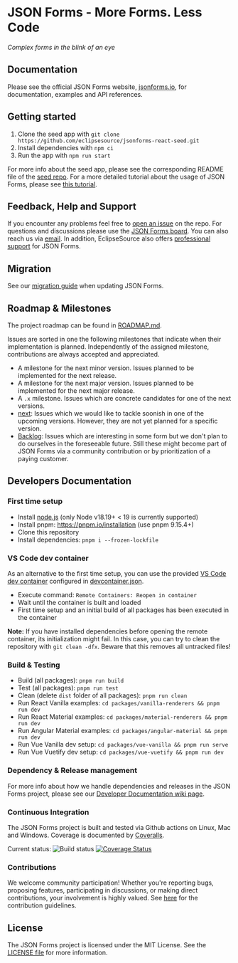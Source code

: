 # JSON Forms - More Forms. Less Code

_Complex forms in the blink of an eye_

## Documentation

Please see the official JSON Forms website, [jsonforms.io](https://jsonforms.io), for documentation, examples and API references.

## Getting started

1. Clone the seed app with `git clone https://github.com/eclipsesource/jsonforms-react-seed.git`
2. Install dependencies with `npm ci`
3. Run the app with `npm run start`

For more info about the seed app, please see the corresponding README file of the [seed repo](https://github.com/eclipsesource/jsonforms-react-seed).
For a more detailed tutorial about the usage of JSON Forms, please see [this tutorial](http://jsonforms.io/docs/tutorial).

## Feedback, Help and Support

If you encounter any problems feel free to [open an issue](https://github.com/eclipsesource/jsonforms/issues/new/choose) on the repo.
For questions and discussions please use the [JSON Forms board](https://jsonforms.discourse.group).
You can also reach us via [email](mailto:jsonforms@eclipsesource.com?subject=JSON%20Forms).
In addition, EclipseSource also offers [professional support](https://jsonforms.io/support) for JSON Forms.

## Migration

See our [migration guide](https://github.com/eclipsesource/jsonforms/blob/master/MIGRATION.md) when updating JSON Forms.

## Roadmap & Milestones

The project roadmap can be found in [ROADMAP.md](./ROADMAP.md).

Issues are sorted in one the following milestones that indicate when their implementation is planned.
Independently of the assigned milestone, contributions are always accepted and appreciated.

- A milestone for the next minor version. Issues planned to be implemented for the next release.
- A milestone for the next major version. Issues planned to be implemented for the next major release.
- A `.x` milestone. Issues which are concrete candidates for one of the next versions.
- [next](https://github.com/eclipsesource/jsonforms/milestone/37): Issues which we would like to tackle soonish in one of the upcoming versions. However, they are not yet planned for a specific version.
- [Backlog](https://github.com/eclipsesource/jsonforms/milestone/2): Issues which are interesting in some form but we don't plan to do ourselves in the foreseeable future. Still these might become part of JSON Forms via a community contribution or by prioritization of a paying customer.

## Developers Documentation

### First time setup

- Install [node.js](https://nodejs.org/) (only Node v18.19+ < 19 is currently supported)
- Install pnpm: <https://pnpm.io/installation> (use pnpm 9.15.4+)
- Clone this repository
- Install dependencies: `pnpm i --frozen-lockfile`

### VS Code dev container

As an alternative to the first time setup, you can use the provided [VS Code dev container](https://code.visualstudio.com/docs/remote/containers) configured in [devcontainer.json](.devcontainer/devcontainer.json).

- Execute command: `Remote Containers: Reopen in container`
- Wait until the container is built and loaded
- First time setup and an initial build of all packages has been executed in the container

**Note:** If you have installed dependencies before opening the remote container, its initialization might fail.
In this case, you can try to clean the repository with `git clean -dfx`. Beware that this removes all untracked files!

### Build & Testing

- Build (all packages): `pnpm run build`
- Test (all packages): `pnpm run test`
- Clean (delete `dist` folder of all packages): `pnpm run clean`
- Run React Vanilla examples: `cd packages/vanilla-renderers && pnpm run dev`
- Run React Material examples: `cd packages/material-renderers && pnpm run dev`
- Run Angular Material examples: `cd packages/angular-material && pnpm run dev`
- Run Vue Vanilla dev setup: `cd packages/vue-vanilla && pnpm run serve`
- Run Vue Vuetify dev setup: `cd packages/vue-vuetify && pnpm run dev`

### Dependency & Release management

For more info about how we handle dependencies and releases in the JSON Forms project, please see our [Developer Documentation wiki page](https://github.com/eclipsesource/jsonforms/wiki/Developer-documentation).

### Continuous Integration

The JSON Forms project is built and tested via Github actions on Linux, Mac and Windows. Coverage is documented by [Coveralls](https://coveralls.io).

Current status: ![Build status](https://github.com/eclipsesource/jsonforms/actions/workflows/ci.yaml/badge.svg?branch=master)
[![Coverage Status](https://coveralls.io/repos/eclipsesource/jsonforms/badge.svg?branch=master&service=github)](https://coveralls.io/github/eclipsesource/jsonforms?branch=master)

### Contributions

We welcome community participation! Whether you're reporting bugs, proposing features, participating in discussions, or making direct contributions, your involvement is highly valued.
See [here](https://github.com/eclipsesource/jsonforms/blob/master/CONTRIBUTING.md) for the contribution guidelines.

## License

The JSON Forms project is licensed under the MIT License. See the [LICENSE file](https://github.com/eclipsesource/jsonforms/blob/master/LICENSE) for more information.
